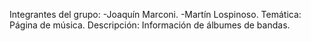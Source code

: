 Integrantes del grupo:  -Joaquín Marconi.
                        -Martín Lospinoso.
Temática: Página de música.
Descripción: Información de álbumes de bandas.

